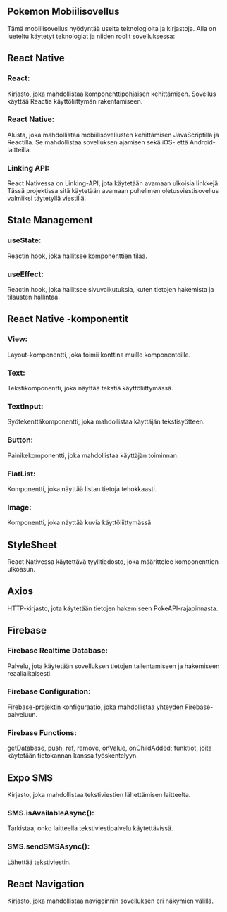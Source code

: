 ## Pokemon Mobiilisovellus
Tämä mobiilisovellus hyödyntää useita teknologioita ja kirjastoja. Alla on lueteltu käytetyt teknologiat ja niiden roolit sovelluksessa:

## React Native

### React: 
Kirjasto, joka mahdollistaa komponenttipohjaisen kehittämisen. Sovellus käyttää Reactia käyttöliittymän rakentamiseen.
### React Native: 
Alusta, joka mahdollistaa mobiilisovellusten kehittämisen JavaScriptillä ja Reactilla. Se mahdollistaa sovelluksen ajamisen sekä iOS- että Android-laitteilla.
### Linking API: 
React Nativessa on Linking-API, jota käytetään avamaan ulkoisia linkkejä. Tässä projektissa sitä käytetään avamaan puhelimen oletusviestisovellus valmiiksi täytetyllä viestillä.

## State Management

### useState: 
Reactin hook, joka hallitsee komponenttien tilaa.
### useEffect: 
Reactin hook, joka hallitsee sivuvaikutuksia, kuten tietojen hakemista ja tilausten hallintaa.

## React Native -komponentit

### View: 
Layout-komponentti, joka toimii konttina muille komponenteille.
### Text: 
Tekstikomponentti, joka näyttää tekstiä käyttöliittymässä.
### TextInput: 
Syötekenttäkomponentti, joka mahdollistaa käyttäjän tekstisyötteen.
### Button: 
Painikekomponentti, joka mahdollistaa käyttäjän toiminnan.
### FlatList: 
Komponentti, joka näyttää listan tietoja tehokkaasti.
### Image: 
Komponentti, joka näyttää kuvia käyttöliittymässä.

## StyleSheet
React Nativessa käytettävä tyylitiedosto, joka määrittelee komponenttien ulkoasun.

## Axios
HTTP-kirjasto, jota käytetään tietojen hakemiseen PokeAPI-rajapinnasta.

## Firebase

### Firebase Realtime Database: 
Palvelu, jota käytetään sovelluksen tietojen tallentamiseen ja hakemiseen reaaliaikaisesti.
### Firebase Configuration: 
Firebase-projektin konfiguraatio, joka mahdollistaa yhteyden Firebase-palveluun.
### Firebase Functions: 
getDatabase, push, ref, remove, onValue, onChildAdded; funktiot, joita käytetään tietokannan kanssa työskentelyyn.

## Expo SMS
Kirjasto, joka mahdollistaa tekstiviestien lähettämisen laitteelta.
### SMS.isAvailableAsync(): 
Tarkistaa, onko laitteella tekstiviestipalvelu käytettävissä.
### SMS.sendSMSAsync(): 
Lähettää tekstiviestin.

## React Navigation
Kirjasto, joka mahdollistaa navigoinnin sovelluksen eri näkymien välillä.
